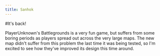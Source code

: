 ```yaml
---
title: Sanhok
---
```


#It's back!

PlayerUnknown's Battlegrounds is a very fun game, but suffers from some boring periods as players spread out across the very large maps. The new map didn't suffer from this problem the last time it was being tested, so I'm excited to see how they've improved its design this time around.

